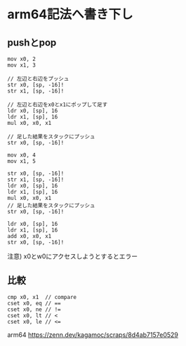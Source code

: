 # arm64記法へ書き下し
## pushとpop
```arm64
mov x0, 2
mov x1, 3

// 左辺と右辺をプッシュ
str x0, [sp, -16]!
str x1, [sp, -16]!

// 左辺と右辺をx0とx1にポップして足す
ldr x0, [sp], 16
ldr x1, [sp], 16
mul x0, x0, x1

// 足した結果をスタックにプッシュ
str x0, [sp, -16]!

mov x0, 4
mov x1, 5

str x0, [sp, -16]!
str x1, [sp, -16]!
ldr x0, [sp], 16
ldr x1, [sp], 16
mul x0, x0, x1
// 足した結果をスタックにプッシュ
str x0, [sp, -16]!

ldr x0, [sp], 16
ldr x1, [sp], 16
add x0, x0, x1
str x0, [sp, -16]!
```
注意) x0とw0にアクセスしようとするとエラー

## 比較
```
cmp x0, x1  // compare
cset x0, eq // ==
cset x0, ne // !=
cset x0, lt // <
cset x0, le // <=
```

arm64
https://zenn.dev/kagamoc/scraps/8d4ab7157e0529